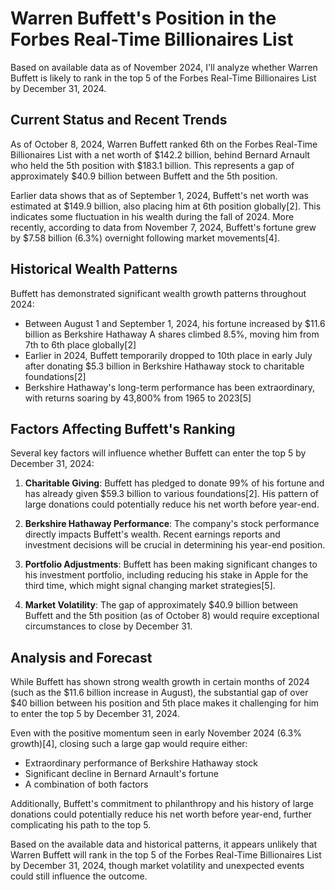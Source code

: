 # Warren Buffett's Position in the Forbes Real-Time Billionaires List

Based on available data as of November 2024, I'll analyze whether Warren Buffett is likely to rank in the top 5 of the Forbes Real-Time Billionaires List by December 31, 2024.

## Current Status and Recent Trends

As of October 8, 2024, Warren Buffett ranked 6th on the Forbes Real-Time Billionaires List with a net worth of $142.2 billion, behind Bernard Arnault who held the 5th position with $183.1 billion. This represents a gap of approximately $40.9 billion between Buffett and the 5th position.

Earlier data shows that as of September 1, 2024, Buffett's net worth was estimated at $149.9 billion, also placing him at 6th position globally[2]. This indicates some fluctuation in his wealth during the fall of 2024. More recently, according to data from November 7, 2024, Buffett's fortune grew by $7.58 billion (6.3%) overnight following market movements[4].

## Historical Wealth Patterns

Buffett has demonstrated significant wealth growth patterns throughout 2024:

- Between August 1 and September 1, 2024, his fortune increased by $11.6 billion as Berkshire Hathaway A shares climbed 8.5%, moving him from 7th to 6th place globally[2]
- Earlier in 2024, Buffett temporarily dropped to 10th place in early July after donating $5.3 billion in Berkshire Hathaway stock to charitable foundations[2]
- Berkshire Hathaway's long-term performance has been extraordinary, with returns soaring by 43,800% from 1965 to 2023[5]

## Factors Affecting Buffett's Ranking

Several key factors will influence whether Buffett can enter the top 5 by December 31, 2024:

1. **Charitable Giving**: Buffett has pledged to donate 99% of his fortune and has already given $59.3 billion to various foundations[2]. His pattern of large donations could potentially reduce his net worth before year-end.

2. **Berkshire Hathaway Performance**: The company's stock performance directly impacts Buffett's wealth. Recent earnings reports and investment decisions will be crucial in determining his year-end position.

3. **Portfolio Adjustments**: Buffett has been making significant changes to his investment portfolio, including reducing his stake in Apple for the third time, which might signal changing market strategies[5].

4. **Market Volatility**: The gap of approximately $40.9 billion between Buffett and the 5th position (as of October 8) would require exceptional circumstances to close by December 31.

## Analysis and Forecast

While Buffett has shown strong wealth growth in certain months of 2024 (such as the $11.6 billion increase in August), the substantial gap of over $40 billion between his position and 5th place makes it challenging for him to enter the top 5 by December 31, 2024. 

Even with the positive momentum seen in early November 2024 (6.3% growth)[4], closing such a large gap would require either:
- Extraordinary performance of Berkshire Hathaway stock
- Significant decline in Bernard Arnault's fortune
- A combination of both factors

Additionally, Buffett's commitment to philanthropy and his history of large donations could potentially reduce his net worth before year-end, further complicating his path to the top 5.

Based on the available data and historical patterns, it appears unlikely that Warren Buffett will rank in the top 5 of the Forbes Real-Time Billionaires List by December 31, 2024, though market volatility and unexpected events could still influence the outcome.